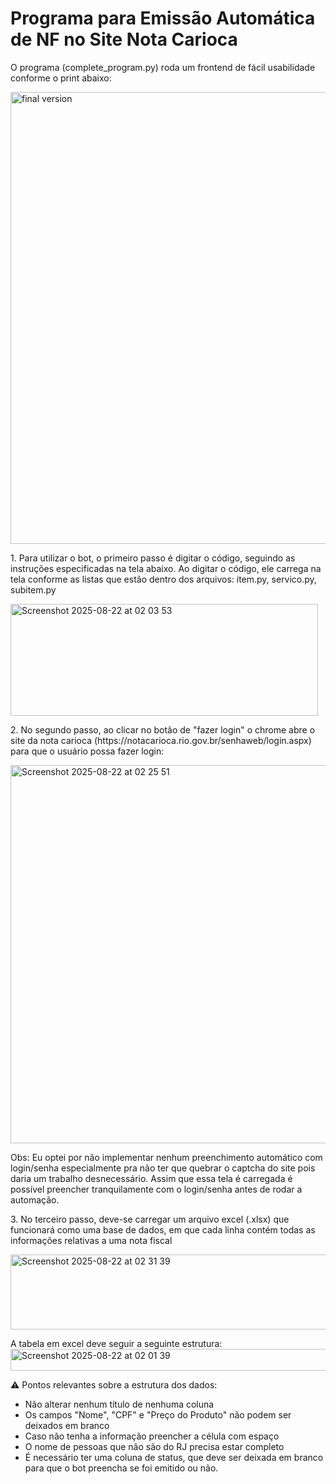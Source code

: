 <H1>Programa para Emissão Automática de NF no Site Nota Carioca</H1>

O programa (complete_program.py) roda um frontend de fácil usabilidade conforme o print abaixo:

<img width="697" height="723" alt="final version" src="https://github.com/user-attachments/assets/82fdd7ac-3b5d-4954-ac2d-b1d4b23b6b6e" />
<p>

<p> 1. Para utilizar o bot, o primeiro passo é digitar o código, seguindo as instruções especificadas na tela abaixo.
Ao digitar o código, ele carrega na tela conforme as listas que estão dentro dos arquivos: item.py, servico.py, subitem.py </p>
<img width="492" height="179" alt="Screenshot 2025-08-22 at 02 03 53" src="https://github.com/user-attachments/assets/6df6429c-842c-4966-962b-028258c949ab" />

<p>

<p> 2. No segundo passo, ao clicar no botão de "fazer login" o chrome abre o site da nota carioca 
  (https://notacarioca.rio.gov.br/senhaweb/login.aspx) para que o usuário possa fazer login: </p>
<img width="995" height="605" alt="Screenshot 2025-08-22 at 02 25 51" src="https://github.com/user-attachments/assets/5ab0c82d-2ab3-469a-811b-a5b43fe32168" />

Obs: Eu optei por não implementar nenhum preenchimento automático com login/senha especialmente pra não ter que quebrar o captcha do site 
pois daria um trabalho desnecessário. Assim que essa tela é carregada é possível preencher tranquilamente com o login/senha antes de rodar a automação.

<p>
  
<p> 3. No terceiro passo, deve-se carregar um arquivo excel (.xlsx) que funcionará como uma base de dados, 
  em que cada linha contém todas as informações relativas a uma nota fiscal</p>
  
<img width="681" height="120" alt="Screenshot 2025-08-22 at 02 31 39" src="https://github.com/user-attachments/assets/3b156bf0-f6dd-4267-b1e4-b1e9e9303ec8" /><br>

A tabela em excel deve seguir a seguinte estrutura:
<img width="884" height="35" alt="Screenshot 2025-08-22 at 02 01 39" src="https://github.com/user-attachments/assets/77a1dd38-b297-4565-960f-522dccc37fe0" />

:warning: Pontos relevantes sobre a estrutura dos dados:

- Não alterar nenhum título de nenhuma coluna
- Os campos "Nome", "CPF" e "Preço do Produto" não podem ser deixados em branco
- Caso não tenha a informação preencher a célula com espaço
- O nome de pessoas que não são do RJ precisa estar completo
- É necessário ter uma coluna de status, que deve ser deixada em branco para que o bot preencha se foi emitido ou não.









